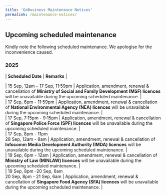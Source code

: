 ```yaml
---
title: 'GoBusiness Maintenance Notices'
permalink: /maintenance-notices/
---
```


## Upcoming scheduled maintenance

Kindly note the following scheduled maintenance. We apologise for the inconvenience caused. 


### 2025 

| **Scheduled Date** | **Remarks** |  


           
| 15 Sep, 12am – 17 Sep, 11:59pm | Application, amendment, renewal & cancellation of **Ministry of Social and Family Development (MSF) licences** will be unavailable during the upcoming scheduled maintenance. |    
| 17 Sep, 6pm - 11:59pm | Application, amendment, renewal & cancellation of **National Environmental Agency (NEA) licences** will be unavailable during the upcoming scheduled maintenance. |   
| 17 Sep, 7:15pm - 9:15pm | Application, amendment, renewal & cancellation of **Singapore Police Force (SPF) licences** will be unavailable during the upcoming scheduled maintenance. |        
| 17 Sep, 8pm - 11pm<br>28 Sep, 12am - 8am | Application, amendment, renewal & cancellation of **Infocomm Media Development Authority (IMDA) licences** will be unavailable during the upcoming scheduled maintenance. |    
| 19 Sep, 6pm - 12am | Application, amendment, renewal & cancellation of **Ministry of Law (MINLAW) licences** will be unavailable during the upcoming scheduled maintenance. |       
| 19 Sep, 8pm -20 Sep, 6am<br>20 Sep, 8pm - 21 Sep, 6am | Application, amendment, renewal & cancellation of **Singapore Food Agency (SFA) licences** will be unavailable during the upcoming scheduled maintenance. |  


<script src="/jquery/jquery.min.js"></script> <script src="/jquery/resize-tables.js"></script>
